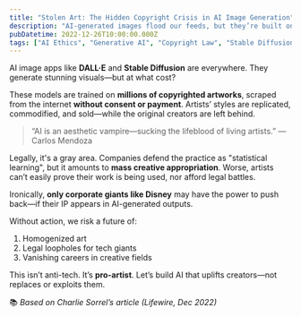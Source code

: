```yaml
---
title: "Stolen Art: The Hidden Copyright Crisis in AI Image Generation"
description: "AI-generated images flood our feeds, but they’re built on uncredited, uncompensated creative labor. Are artists being erased?"
pubDatetime: 2022-12-26T10:00:00.000Z
tags: ["AI Ethics", "Generative AI", "Copyright Law", "Stable Diffusion", "DALL-E"]
---
```


AI image apps like **DALL·E** and **Stable Diffusion** are everywhere. They generate stunning visuals—but at what cost?

These models are trained on **millions of copyrighted artworks**, scraped from the internet **without consent or payment**. Artists’ styles are replicated, commodified, and sold—while the original creators are left behind.

> “AI is an aesthetic vampire—sucking the lifeblood of living artists.” — Carlos Mendoza

Legally, it's a gray area. Companies defend the practice as "statistical learning", but it amounts to **mass creative appropriation**. Worse, artists can’t easily prove their work is being used, nor afford legal battles.

Ironically, **only corporate giants like Disney** may have the power to push back—if their IP appears in AI-generated outputs.

Without action, we risk a future of:
1. Homogenized art
2. Legal loopholes for tech giants
3. Vanishing careers in creative fields

This isn’t anti-tech. It’s **pro-artist**. Let’s build AI that uplifts creators—not replaces or exploits them.

📚 *Based on Charlie Sorrel’s article (Lifewire, Dec 2022)*  

